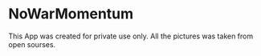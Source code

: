 # NoWarMomentum

This App was created for private use only.
All the pictures was taken from open sourses.
